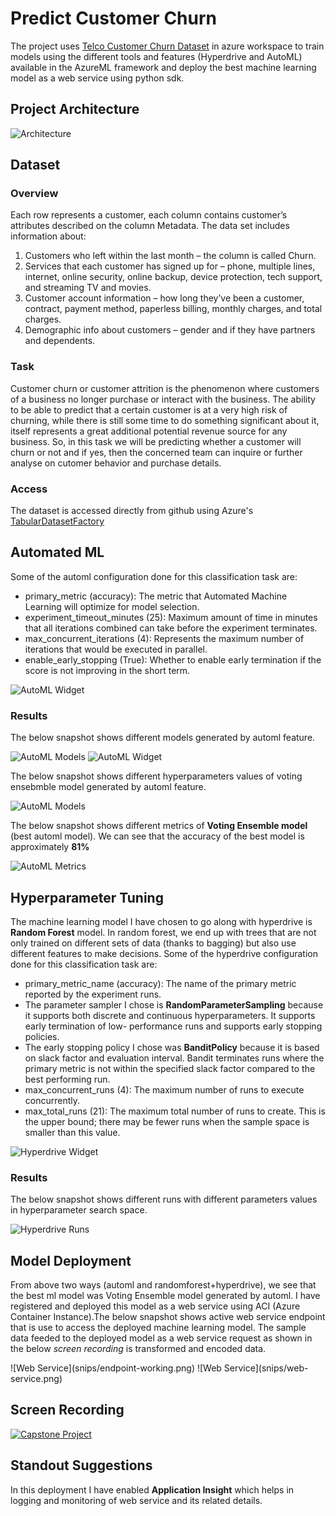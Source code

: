 # Predict Customer Churn
The project uses [Telco Customer Churn Dataset](https://www.kaggle.com/blastchar/telco-customer-churn) in azure workspace to train models using the different tools and         features (Hyperdrive and AutoML) available in the AzureML framework and deploy the best machine learning model as a web service using python sdk.

## Project Architecture
![Architecture](snips/architecture.png)

## Dataset

### Overview
<p> Each row represents a customer, each column contains customer’s attributes described on the column Metadata. The data set includes information about:
  <ol>
    <li> Customers who left within the last month – the column is called Churn. </li>
    <li> Services that each customer has signed up for – phone, multiple lines, internet, online security, online backup, device protection, tech support, and streaming TV and                                                            movies. </li>
    <li> Customer account information – how long they’ve been a customer, contract, payment method, paperless billing, monthly charges, and total charges. </li>
    <li> Demographic info about customers – gender and if they have partners and dependents. </li>
  </ol>
</p>

### Task
<p>
  Customer churn or customer attrition is the phenomenon where customers of a business no longer purchase or interact with the business. The ability to be able to predict that a   certain customer is at a very high risk of churning, while there is still some time to do something significant about it, itself represents a great additional potential         revenue source for any business.
  So, in this task we will be predicting whether a customer will churn or not and if yes, then the concerned team can inquire or further analyse on cutomer behavior and purchase   details.
</p>

### Access
The dataset is accessed directly from github using Azure's [TabularDatasetFactory](https://docs.microsoft.com/en-us/python/api/azureml-core/azureml.data.dataset_factory.tabulardatasetfactory?view=azure-ml-py)

## Automated ML
<p>
  Some of the automl configuration done for this classification task are:
  <ul>
    <li> primary_metric (accuracy): The metric that Automated Machine Learning will optimize for model selection. </li>
    <li> experiment_timeout_minutes (25): Maximum amount of time in minutes that all iterations combined can take before the experiment terminates. </li>
    <li> max_concurrent_iterations (4): Represents the maximum number of iterations that would be executed in parallel. </li>
    <li> enable_early_stopping (True): Whether to enable early termination if the score is not improving in the short term. </li>
  </ul>
</p>

![AutoML Widget](snips/automl-widget.PNG)

### Results
<p>The below snapshot shows different models generated by automl feature. </p>

![AutoML Models](snips/automl-models.PNG)
![AutoML Widget](snips/run-id.PNG)

<p>The below snapshot shows different hyperparameters values of voting ensebmble model generated by automl feature. </p>

![AutoML Models](snips/automl-params.PNG)

<p>The below snapshot shows different metrics of <b>Voting Ensemble model</b> (best automl model). We can see that the accuracy of the best model is approximately <b>81%</b> </p>

![AutoML Metrics](snips/automl-best-metrics.png)
## Hyperparameter Tuning
<p> The machine learning model I have chosen to go along with hyperdrive is <b>Random Forest</b> model. In random forest, we end up with trees that are not only trained on           different sets of data (thanks to bagging) but also use different features to make decisions.
  Some of the hyperdrive configuration done for this classification task are:
  <ul>
    <li> primary_metric_name (accuracy): The name of the primary metric reported by the experiment runs. </li>
    <li> The parameter sampler I chose is <b>RandomParameterSampling</b> because it supports both discrete and continuous hyperparameters. It supports early termination of low-          performance runs and supports early stopping policies. </li>
    <li> The early stopping policy I chose was <b>BanditPolicy</b> because it is based on slack factor and evaluation interval. Bandit terminates runs where the primary metric            is not within the specified slack factor compared to the best performing run. </li>
    <li> max_concurrent_runs (4): The maximum number of runs to execute concurrently. </li>
    <li> max_total_runs (21): The maximum total number of runs to create. This is the upper bound; there may be fewer runs when the sample space is smaller than this value.         </li>
  </ul>
</p>

![Hyperdrive Widget](snips/hyperdrive-Run-Widget.PNG)

### Results
<p>The below snapshot shows different runs with different parameters values in hyperparameter search space. </p>

![Hyperdrive Runs](snips/hyperdrive-runs.PNG)
## Model Deployment
<p>From above two ways (automl and randomforest+hyperdrive), we see that the best ml model was Voting Ensemble model generated by automl. I have registered and deployed this        model as a web service using ACI (Azure Container Instance).The below snapshot shows active web service endpoint that is use to access the deployed machine learning model.
   The sample data feeded to the deployed model as a web service request as shown in the below <i> screen recording </i> is transformed and encoded data.
</p>
![Web Service](snips/endpoint-working.png)
![Web Service](snips/web-service.png)

## Screen Recording
[![Capstone Project](https://i9.ytimg.com/vi/Ld2U66pn2ZM/mq2.jpg?sqp=CJSN_v4F&rs=AOn4CLDNmNvC6W3UNEEiqk87idmEQZZE_Q)](https://youtu.be/Ld2U66pn2ZM)

## Standout Suggestions
<p>In this deployment I have enabled <b>Application Insight</b> which helps in logging and monitoring of web service and its related details.</p>
